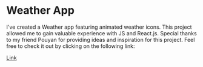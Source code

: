 # Weather App
I've created a Weather app featuring animated weather icons. This project allowed me to gain valuable experience with JS and React.js. Special thanks to my friend Pouyan for providing ideas and inspiration for this project. Feel free to check it out by clicking on the following link:

<a href="https://masoudnazarii.github.io/Weather-App/">Link</a>
